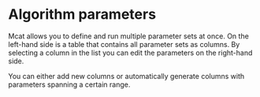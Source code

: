 # Algorithm parameters

Mcat allows you to define and run multiple parameter sets at once. On the left-hand
side is a table that contains all parameter sets as columns. By selecting a column in the 
list you can edit the parameters on the right-hand side.
 
You can either add new columns or automatically generate columns with parameters spanning a certain range.